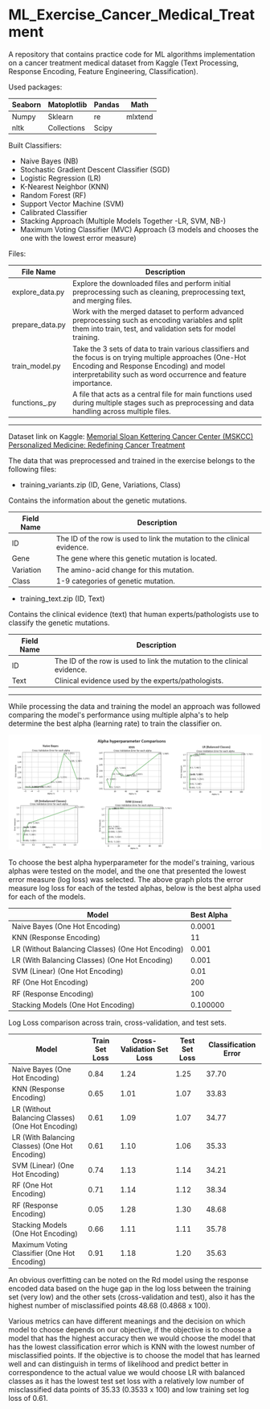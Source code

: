 # ML_Exercise_Cancer_Medical_Treatment
A repository that contains practice code for ML algorithms implementation on a cancer treatment medical dataset from Kaggle (Text Processing, Response Encoding, Feature Engineering, Classification).

Used packages:

| Seaborn | Matoplotlib | Pandas | Math    |
|---------|-------------|--------|---------|
| Numpy   | Sklearn     | re     | mlxtend |
| nltk    | Collections | Scipy  |         |

Built Classifiers:
* Naive Bayes (NB)
* Stochastic Gradient Descent Classifier (SGD)
* Logistic Regression (LR)
* K-Nearest Neighbor (KNN)
* Random Forest (RF)
* Support Vector Machine (SVM)
* Calibrated Classifier
* Stacking Approach (Multiple Models Together -LR, SVM, NB-)
* Maximum Voting Classifier (MVC) Approach (3 models and chooses the one with the lowest error measure)

Files:

| File Name       | Description                                                                                                                                                                                                       |
|-----------------|-------------------------------------------------------------------------------------------------------------------------------------------------------------------------------------------------------------------|
| explore_data.py | Explore the downloaded files and perform initial preprocessing such as cleaning, preprocessing text, and merging files.                                                                                                |
| prepare_data.py | Work with the merged dataset to perform advanced preprocessing such as encoding variables and split them into train, test, and validation sets for model training.                                                        |
| train_model.py  | Take the 3 sets of data to train various classifiers and the focus is on trying multiple approaches (One-Hot Encoding and Response Encoding) and model interpretability such as word occurrence and feature importance. |
| functions_.py   | A file that acts as a central file for main functions used during multiple stages such as preprocessing and data handling across multiple files.                                                                  |

---

Dataset link on Kaggle: [Memorial Sloan Kettering Cancer Center (MSKCC) Personalized Medicine: Redefining Cancer Treatment](https://www.kaggle.com/competitions/msk-redefining-cancer-treatment)

The data that was preprocessed and trained in the exercise belongs to the following files:
* training_variants.zip (ID, Gene, Variations, Class)

Contains the information about the genetic mutations.

| Field Name | Description                                                              |
|------------|--------------------------------------------------------------------------|
| ID         | The ID of the row is used to link the mutation to the clinical evidence. |
| Gene       | The gene where this genetic mutation is located.                         |
| Variation  | The amino-acid change for this mutation.                                |
| Class      | 1-9 categories of genetic mutation.                                      |

  
* training_text.zip (ID, Text)

Contains the clinical evidence (text) that human experts/pathologists use to classify the genetic mutations.

| Field Name | Description                                                              |
|------------|--------------------------------------------------------------------------|
| ID         | The ID of the row is used to link the mutation to the clinical evidence. |
| Text       | Clinical evidence used by the experts/pathologists.                      |


---

While processing the data and training the model an approach was followed comparing the model's performance using multiple alpha's to help determine the best alpha (learning rate) to train the classifier on.

![Log Loss Model Comparison](Log_Loss_Models.png)

To choose the best alpha hyperparameter for the model's training, various alphas were tested on the model, and the one that presented the lowest error measure (log loss) was selected. The above graph plots the error measure log loss for each of the tested alphas, below is the best alpha used for each of the models.

| Model                                             | Best Alpha |
|---------------------------------------------------|------------|
| Naive Bayes (One Hot Encoding)                    | 0.0001     |
| KNN (Response Encoding)                           | 11         |
| LR (Without Balancing Classes) (One Hot Encoding) | 0.001      |
| LR (With Balancing Classes) (One Hot Encoding)    | 0.001      |
| SVM (Linear) (One Hot Encoding)                   | 0.01       |
| RF (One Hot Encoding)                             | 200        |
| RF (Response Encoding)                            | 100        |
| Stacking Models (One Hot Encoding)                | 0.100000   |

Log Loss comparison across train, cross-validation, and test sets.

| Model                                             | Train Set Loss | Cross-Validation Set Loss | Test Set Loss | Classification Error |
|---------------------------------------------------|----------------|---------------------------|---------------|----------------------|
| Naive Bayes (One Hot Encoding)                    | 0.84           | 1.24                      | 1.25          | 37.70                |
| KNN (Response Encoding)                           | 0.65           | 1.01                      | 1.07          | 33.83                |
| LR (Without Balancing Classes) (One Hot Encoding) | 0.61           | 1.09                      | 1.07          | 34.77                |
| LR (With Balancing Classes) (One Hot Encoding)    | 0.61           | 1.10                      | 1.06          | 35.33                |
| SVM (Linear) (One Hot Encoding)                   | 0.74           | 1.13                      | 1.14          | 34.21                |
| RF (One Hot Encoding)                             | 0.71           | 1.14                      | 1.12          | 38.34                |
| RF (Response Encoding)                            | 0.05           | 1.28                      | 1.30          | 48.68                |
| Stacking Models (One Hot Encoding)                | 0.66           | 1.11                      | 1.11          | 35.78                |
| Maximum Voting Classifier (One Hot Encoding)                | 0.91           | 1.18                      | 1.20          | 35.63                |

An obvious overfitting can be noted on the Rd model using the response encoded data based on the huge gap in the log loss between the training set (very low) and the other sets (cross-validation and test), also it has the highest number of misclassified points 48.68 (0.4868 x 100).

Various metrics can have different meanings and the decision on which model to choose depends on our objective, if the objective is to choose a model that has the highest accuracy then we would choose the model that has the lowest classification error which is KNN with the lowest number of misclassified points. If the objective is to choose the model that has learned well and can distinguish in terms of likelihood and predict better in correspondence to the actual value we would choose LR with balanced classes as it has the lowest test set loss with a relatively low number of misclassified data points of 35.33 (0.3533 x 100) and low training set log loss of 0.61.


